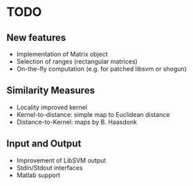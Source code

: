 # TODO

## New features

+ Implementation of Matrix object
+ Selection of ranges (rectangular matrices)
+ On-the-fly computation (e.g. for patched libsvm or shogun)

## Similarity Measures

+ Locality improved kernel
+ Kernel-to-distance: simple map to Euclidean distance
+ Distance-to-Kernel: maps by B. Haasdonk 

## Input and Output

+ Improvement of LibSVM output
+ Stdin/Stdout interfaces
+ Matlab support

